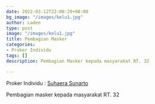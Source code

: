 ```yaml
---
date: 2022-03-12T22:00:29+08:00
bg_image: "/images/kelu1.jpg"
author: Laden
type: post
image: "/images/kelu1.jpg"
title: Pembagian Masker
categories:
- Proker Individu
tags: []
description: Pembagian Masker kepada masyarakat RT. 32

---
```

Proker Individu :  [Suhaera Sunarto](https://rt32bengkuring.com/kkn19/suhaera/ "SUhaera Sunarto")

Pembagian masker kepada masyarakat RT. 32
